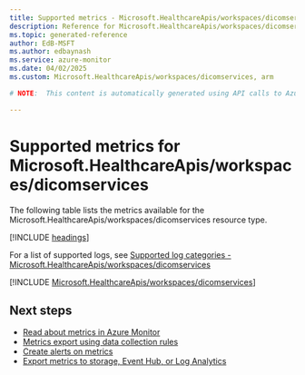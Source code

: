 ```yaml
---
title: Supported metrics - Microsoft.HealthcareApis/workspaces/dicomservices
description: Reference for Microsoft.HealthcareApis/workspaces/dicomservices metrics in Azure Monitor.
ms.topic: generated-reference
author: EdB-MSFT
ms.author: edbaynash
ms.service: azure-monitor
ms.date: 04/02/2025
ms.custom: Microsoft.HealthcareApis/workspaces/dicomservices, arm

# NOTE:  This content is automatically generated using API calls to Azure. Any edits made on these files will be overwritten in the next run of the script. 

---
```


  
# Supported metrics for Microsoft.HealthcareApis/workspaces/dicomservices
  
The following table lists the metrics available for the Microsoft.HealthcareApis/workspaces/dicomservices resource type.  
  
  
[!INCLUDE [headings](~/reusable-content/ce-skilling/azure/includes/azure-monitor/reference/metrics/metrics-headings.md)]  
  
  
  
For a list of supported logs, see [Supported log categories - Microsoft.HealthcareApis/workspaces/dicomservices](../supported-logs/microsoft-healthcareapis-workspaces-dicomservices-logs.md)  
  
 

[!INCLUDE [Microsoft.HealthcareApis/workspaces/dicomservices](~/reusable-content/ce-skilling/azure/includes/azure-monitor/reference/metrics/microsoft-healthcareapis-workspaces-dicomservices-metrics-include.md)]  



## Next steps

- [Read about metrics in Azure Monitor](/azure/azure-monitor/data-platform)
- [Metrics export using data collection rules](/azure/azure-monitor/essentials/data-collection-metrics)
- [Create alerts on metrics](/azure/azure-monitor/alerts/alerts-overview)
- [Export metrics to storage, Event Hub, or Log Analytics](/azure/azure-monitor/essentials/platform-logs-overview)
